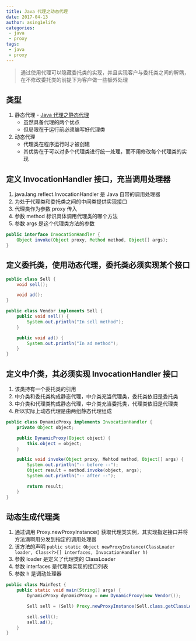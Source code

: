 ```yaml
---
title: Java 代理之动态代理
date: 2017-04-13
author: asing1elife
categories:
 - java
 - proxy
tags:
 - java
 - proxy
---
```

> 通过使用代理可以隐藏委托类的实现，并且实现客户与委托类之间的解耦，在不修改委托类的前提下为客户做一些额外处理  

## 类型
1. 静态代理 - [Java 代理之静态代理](http://asing1elife.com/java/proxy/2017/04/13/Java-代理之静态代理/)
	* 虽然具备代理的两个优点
	* 但局限在于运行前必须编写好代理类
2. 动态代理
	* 代理类在程序运行时才被创建
	* 其优势在于可以对多个代理类进行统一处理，而不用修改每个代理类的实现

## 定义 InvocationHandler 接口，充当**调用处理器**
1. java.lang.reflect.InvocationHandler 是 Java 自带的调用处理器
2. 为处于代理类和委托类之间的中间类提供实现接口
3. 代理类作为参数 proxy 传入
4. 参数 method 标识具体调用代理类的哪个方法
5. 参数 args 是这个代理类方法的参数

```java 
public interface InvocationHandler {
	Object invoke(Object proxy, Method method, Object[] args);
}
```

## 定义委托类，使用动态代理，委托类必须实现某个接口
```java
public class Sell {
	void sell();

	void ad();
}

public class Vendor implements Sell {
	public void sell() {
		System.out.println("In sell method");
	}

	public void ad() {
		System.out.println("In ad method");
	}
}
```

## 定义中介类，其必须实现 InvocationHandler 接口
1. 该类持有一个委托类的引用
2. 中介类和委托类构成静态代理，中介类充当代理类，委托类依旧是委托类
3. 中介类和代理类构成静态代理，中介类充当委托类，代理类依旧是代理类
4. 所以实际上动态代理是由两组静态代理组成

```java
public class DynamicProxy implements InvocationHandler {
	private Object object;

	public DynamicProxy(Object object) {
		this.object = object;
	}

	public void invoke(Object proxy, Mehtod method, Object[] args) {
		System.out.println("-- before --");
		Object result = method.invoke(object, args);
		System.out.println("-- after --");

		return result;
	}
}
```

## 动态生成代理类
1. 通过调用 Proxy.newProxyInstance() 获取代理类实例，其实现指定接口并将方法滴啊用分发到指定的调用处理器
2. 该方法的声明 `public static Object newProxyInstance(ClassLoader loader, Class<?>[] interfaces, InvocationHandler h)`
3. 参数 loader 是定义了代理类的 ClassLoader
4. 参数 interfaces 是代理类实现的接口列表
5. 参数 h 是调动处理器

```java
public class MainTest {
	public static void main(String[] args) {
		DynamicProxy dynamicProxy = new DynamicProxy(new Vendor());

		Sell sell = (Sell) Proxy.newProxyInstance(Sell.class.getClassLoader(), new Class[]{Sell.class}, dynamicProxy);

		sell.sell();
		sell.ad();
	}
}
```